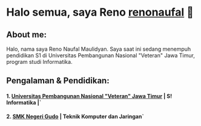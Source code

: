 # Halo semua, saya Reno [renonaufal](https://www.instagram.com/renonaufal) 👋
## About me:
Halo, nama saya Reno Naufal Maulidyan. Saya saat ini sedang menempuh pendidikan S1 di Universitas Pembangunan Nasional "Veteran" Jawa Timur, program studi Informatika.

## Pengalaman & Pendidikan:

#### 1. [Universitas Pembangunan Nasional "Veteran" Jawa Timur](https://www.upnjatim.ac.id) | S! Informatika |`

 #### 2. [SMK Negeri Gudo](https://www.smkngudo.sch.id) | Teknik Komputer dan Jaringan`
